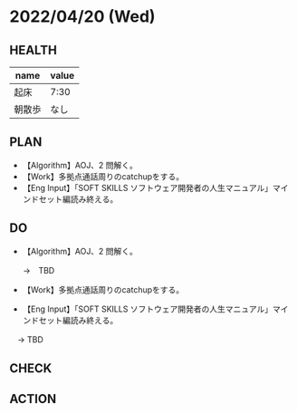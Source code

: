 # 2022/04/20 (Wed)

## HEALTH

| name   | value |
| ------ | ----- |
| 起床   | 7:30     |
| 朝散歩 | なし     |

## PLAN

- 【Algorithm】AOJ、2 問解く。
- 【Work】多拠点通話周りのcatchupをする。
- 【Eng Input】「SOFT SKILLS ソフトウェア開発者の人生マニュアル」マインドセット編読み終える。

## DO

- 【Algorithm】AOJ、2 問解く。

  →　TBD


- 【Work】多拠点通話周りのcatchupをする。


- 【Eng Input】「SOFT SKILLS ソフトウェア開発者の人生マニュアル」マインドセット編読み終える。

　→ TBD


## CHECK

## ACTION
